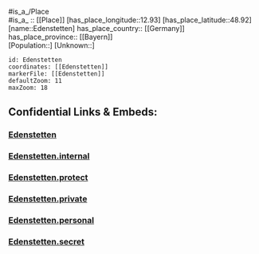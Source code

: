 ﻿---
location: [48.92,12.93] 
mapzoom: [7,12] 
mapmarker: city 
type: City
tags:
- geo/City


SpocWebEntityId: 29970
isDeleted: false
confidential: public

---
#is_a_/Place  
#is_a_ :: [[Place]] 
[has_place_longitude::12.93] 
[has_place_latitude::48.92] 
[name::Edenstetten] 
has_place_country:: [[Germany]]  
has_place_province:: [[Bayern]]  
[Population::] 
[Unknown::] 


```leaflet
id: Edenstetten
coordinates: [[Edenstetten]] 
markerFile: [[Edenstetten]] 
defaultZoom: 11 
maxZoom: 18
```


## Confidential Links & Embeds: 

### [Edenstetten](/_public/Earth/Continent/Europe/Europe~Central/Germany/Germany~West/Bayern/counties~Bayern/Deggendorf/cities~Deggendorf/Bernried/City/Edenstetten.md) 

### [Edenstetten.internal](/_internal/Earth/Continent/Europe/Europe~Central/Germany/Germany~West/Bayern/counties~Bayern/Deggendorf/cities~Deggendorf/Bernried/City/Edenstetten.internal.md) 

### [Edenstetten.protect](/_protect/Earth/Continent/Europe/Europe~Central/Germany/Germany~West/Bayern/counties~Bayern/Deggendorf/cities~Deggendorf/Bernried/City/Edenstetten.protect.md) 

### [Edenstetten.private](/_private/Earth/Continent/Europe/Europe~Central/Germany/Germany~West/Bayern/counties~Bayern/Deggendorf/cities~Deggendorf/Bernried/City/Edenstetten.private.md) 

### [Edenstetten.personal](/_personal/Earth/Continent/Europe/Europe~Central/Germany/Germany~West/Bayern/counties~Bayern/Deggendorf/cities~Deggendorf/Bernried/City/Edenstetten.personal.md) 

### [Edenstetten.secret](/_secret/Earth/Continent/Europe/Europe~Central/Germany/Germany~West/Bayern/counties~Bayern/Deggendorf/cities~Deggendorf/Bernried/City/Edenstetten.secret.md) 
